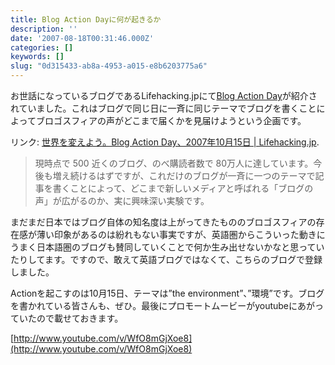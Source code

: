 ```yaml
---
title: Blog Action Dayに何が起きるか
description: ''
date: '2007-08-18T00:31:46.000Z'
categories: []
keywords: []
slug: "0d315433-ab8a-4953-a015-e8b6203775a6"
---
```

お世話になっているブログであるLifehacking.jpにて[Blog Action Day](http://blogactionday.org/)が紹介されていました。これはブログで同じ日に一斉に同じテーマでブログを書くことによってブロゴスフィアの声がどこまで届くかを見届けようという企画です。

リンク: [世界を変えよう。Blog Action Day、2007年10月15日 | Lifehacking.jp](http://lifehacking.jp/2007/08/blog-action-day/ "世界を変えよう。Blog Action Day、2007年10月15日 | Lifehacking.jp").

> 現時点で 500 近くのブログ、のべ購読者数で 80万人に達しています。今後も増え続けるはずですが、これだけのブログが一斉に一つのテーマで記事を書くことによって、どこまで新しいメディアと呼ばれる「ブログの声」が広がるのか、実に興味深い実験です。

まだまだ日本ではブログ自体の知名度は上がってきたもののブロゴスフィアの存在感が薄い印象があるのは紛れもない事実ですが、英語圏からこういった動きにうまく日本語圏のブログも賛同していくことで何か生み出せないかなと思っていたりしてます。ですので、敢えて英語ブログではなくて、こちらのブログで登録しました。

Actionを起こすのは10月15日、テーマは”the environment”、”環境”です。ブログを書かれている皆さんも、ぜひ。最後にプロモートムービーがyoutubeにあがっていたので載せておきます。

[http://www.youtube.com/v/WfO8mGjXoe8](http://www.youtube.com/v/WfO8mGjXoe8)